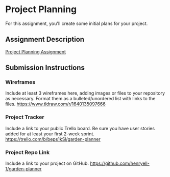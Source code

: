 # Project Planning
For this assignment, you'll create some initial plans for your project.

## Assignment Description
[Project Planning Assignment](https://education.launchcode.org/liftoff/modules/assignments/project-planning)

## Submission Instructions

### Wireframes

Include at least 3 wireframes here, adding images or files to your repository as necessary. Format them as a bulleted/unordered list with links to the files.
https://www.tldraw.com/r/1640135097666

### Project Tracker

Include a link to your public Trello board. Be sure you have user stories added for at least your first 2-week sprint.
https://trello.com/b/beps1kSl/garden-planner

### Project Repo Link

Include a link to your project on GitHub.
https://github.com/henryell-1/garden-planner

